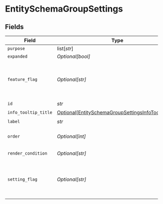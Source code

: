 # EntitySchemaGroupSettings


## Fields

| Field                                                                                                                   | Type                                                                                                                    | Required                                                                                                                | Description                                                                                                             | Example                                                                                                                 |
| ----------------------------------------------------------------------------------------------------------------------- | ----------------------------------------------------------------------------------------------------------------------- | ----------------------------------------------------------------------------------------------------------------------- | ----------------------------------------------------------------------------------------------------------------------- | ----------------------------------------------------------------------------------------------------------------------- |
| `purpose`                                                                                                               | list[*str*]                                                                                                             | :heavy_minus_sign:                                                                                                      | N/A                                                                                                                     |                                                                                                                         |
| `expanded`                                                                                                              | *Optional[bool]*                                                                                                        | :heavy_minus_sign:                                                                                                      | N/A                                                                                                                     |                                                                                                                         |
| `feature_flag`                                                                                                          | *Optional[str]*                                                                                                         | :heavy_minus_sign:                                                                                                      | This group should only be active when the feature flag is enabled                                                       | FF_MY_FEATURE_FLAG                                                                                                      |
| `id`                                                                                                                    | *str*                                                                                                                   | :heavy_check_mark:                                                                                                      | N/A                                                                                                                     |                                                                                                                         |
| `info_tooltip_title`                                                                                                    | [Optional[EntitySchemaGroupSettingsInfoTooltipTitle]](../../models/shared/entityschemagroupsettingsinfotooltiptitle.md) | :heavy_minus_sign:                                                                                                      | N/A                                                                                                                     |                                                                                                                         |
| `label`                                                                                                                 | *str*                                                                                                                   | :heavy_check_mark:                                                                                                      | N/A                                                                                                                     |                                                                                                                         |
| `order`                                                                                                                 | *Optional[int]*                                                                                                         | :heavy_minus_sign:                                                                                                      | Render order of the group                                                                                               |                                                                                                                         |
| `render_condition`                                                                                                      | *Optional[str]*                                                                                                         | :heavy_minus_sign:                                                                                                      | N/A                                                                                                                     | _is_composite_price = "false"                                                                                           |
| `setting_flag`                                                                                                          | *Optional[str]*                                                                                                         | :heavy_minus_sign:                                                                                                      | This group should only be active when the setting is enabled                                                            | MY_SETTING                                                                                                              |